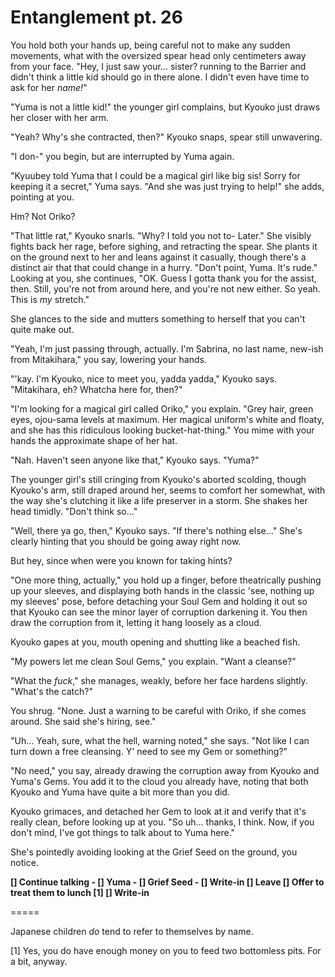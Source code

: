 # Entanglement pt. 26

You hold both your hands up, being careful not to make any sudden movements, what with the oversized spear head only centimeters away from your face. "Hey, I just saw your... sister? running to the Barrier and didn't think a little kid should go in there alone. I didn't even have time to ask for her *name!*"

"Yuma is not a little kid!" the younger girl complains, but Kyouko just draws her closer with her arm.

"Yeah? Why's she contracted, then?" Kyouko snaps, spear still unwavering.

"I don-" you begin, but are interrupted by Yuma again.

"Kyuubey told Yuma that I could be a magical girl like big sis! Sorry for keeping it a secret," Yuma says. "And she was just trying to help!" she adds, pointing at you.

Hm? Not Oriko?

"That little rat," Kyouko snarls. "Why? I told you not to- Later." She visibly fights back her rage, before sighing, and retracting the spear. She plants it on the ground next to her and leans against it casually, though there's a distinct air that that could change in a hurry. "Don't point, Yuma. It's rude." Looking at you, she continues, "OK. Guess I gotta thank you for the assist, then. Still, you're not from around here, and you're not new either. So yeah. This is *my* stretch."

She glances to the side and mutters something to herself that you can't quite make out.

"Yeah, I'm just passing through, actually. I'm Sabrina, no last name, new-ish from Mitakihara," you say, lowering your hands.

"'kay. I'm Kyouko, nice to meet you, yadda yadda," Kyouko says. "Mitakihara, eh? Whatcha here for, then?"

"I'm looking for a magical girl called Oriko," you explain. "Grey hair, green eyes, ojou-sama levels at maximum. Her magical uniform's white and floaty, and she has this ridiculous looking bucket-hat-thing." You mime with your hands the approximate shape of her hat.

"Nah. Haven't seen anyone like that," Kyouko says. "Yuma?"

The younger girl's still cringing from Kyouko's aborted scolding, though Kyouko's arm, still draped around her, seems to comfort her somewhat, with the way she's clutching it like a life preserver in a storm. She shakes her head timidly. "Don't think so..."

"Well, there ya go, then," Kyouko says. "If there's nothing else..." She's clearly hinting that you should be going away right now.

But hey, since when were you known for taking hints?

"One more thing, actually," you hold up a finger, before theatrically pushing up your sleeves, and displaying both hands in the classic 'see, nothing up my sleeves' pose, before detaching your Soul Gem and holding it out so that Kyouko can see the minor layer of corruption darkening it. You then draw the corruption from it, letting it hang loosely as a cloud.

Kyouko gapes at you, mouth opening and shutting like a beached fish.

"My powers let me clean Soul Gems," you explain. "Want a cleanse?"

"What the *fuck*," she manages, weakly, before her face hardens slightly. "What's the catch?"

You shrug. "None. Just a warning to be careful with Oriko, if she comes around. She said she's hiring, see."

"Uh... Yeah, sure, what the hell, warning noted," she says. "Not like I can turn down a free cleansing. Y' need to see my Gem or something?"

"No need," you say, already drawing the corruption away from Kyouko and Yuma's Gems. You add it to the cloud you already have, noting that both Kyouko and Yuma have quite a bit more than you did.

Kyouko grimaces, and detached her Gem to look at it and verify that it's really clean, before looking up at you. "So uh... thanks, I think. Now, if you don't mind, I've got things to talk about to Yuma here."

She's pointedly avoiding looking at the Grief Seed on the ground, you notice.

**\[] Continue talking
\- \[] Yuma
\- \[] Grief Seed
\- \[] Write-in
\[] Leave
\[] Offer to treat them to lunch \[1]​
\[] Write-in**

\=====​

Japanese children *do* tend to refer to themselves by name.

\[1]​ Yes, you do have enough money on you to feed two bottomless pits. For a bit, anyway.
